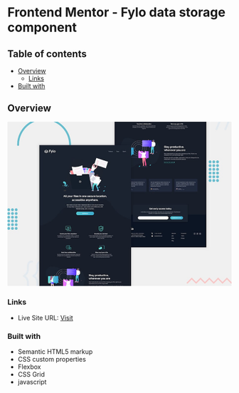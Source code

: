 # Frontend Mentor - Fylo data storage component


## Table of contents

- [Overview](#overview)
  - [Links](#links)
- [Built with](#built-with)

## Overview

![Design preview for the Fylo data storage component coding challenge](./design/desktop-preview.jpg)

### Links

- Live Site URL: [Visit](https://fylo-dark-theme-nickgv.netlify.app/)


### Built with

- Semantic HTML5 markup
- CSS custom properties
- Flexbox
- CSS Grid
- javascript
